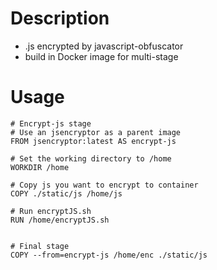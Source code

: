 # Description

- .js encrypted by javascript-obfuscator
- build in Docker image for multi-stage

# Usage

```
# Encrypt-js stage
# Use an jsencryptor as a parent image
FROM jsencryptor:latest AS encrypt-js

# Set the working directory to /home
WORKDIR /home

# Copy js you want to encrypt to container
COPY ./static/js /home/js

# Run encryptJS.sh
RUN /home/encryptJS.sh


# Final stage
COPY --from=encrypt-js /home/enc ./static/js
```
